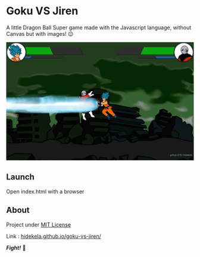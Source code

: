 # Goku VS Jiren

A little Dragon Ball Super game made with the Javascript language, without Canvas but with images! :wink:

![KAMEHAMEHAAAAA!!!!](GokuVSJiren.png)

## Launch

Open index.html with a browser

## About

Project under [MIT License](LICENSE-MIT)

Link : [hidekela.github.io/goku-vs-jiren/](hidekela.github.io/goku-vs-jiren/)



***Fight!*** :facepunch: